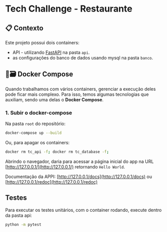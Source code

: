 # Tech Challenge - Restaurante

<!-- ## Index

- [Contexto](https://github.com/GuillaumeFalourd/docker-mysql-python/blob/main/README.md#-contexto)
- [Docker com Banco de dados Mysql](https://github.com/GuillaumeFalourd/docker-mysql-python/blob/main/README.md#-docker-com-banco-de-dados-mysql)
- [Docker com Backend Python](https://github.com/GuillaumeFalourd/docker-mysql-python/blob/main/README.md#-docker-com-backend-python)
- [Docker Compose](https://github.com/GuillaumeFalourd/docker-mysql-python/blob/main/README.md#-docker-compose)
- [Desafio](https://github.com/GuillaumeFalourd/docker-mysql-python/blob/main/README.md#-desafio)
- [Referências](https://github.com/GuillaumeFalourd/docker-mysql-python/blob/main/README.md#-refer%C3%AAncias) -->


## 📋 Contexto

Este projeto possui dois containers:
- API - utilizando [FastAPI](https://fastapi.tiangolo.com/) na pasta `api`.
- as configurações do banco de dados usando mysql na pasta `banco`.


<!-- ## 🗃 Docker com Banco de dados Mysql

### 1.1 Construir a imagem

Na pasta `mysql` do repositório, existe um arquivo [Dockerfile](https://github.com/GuillaumeFalourd/docker-mysql-python/blob/main/mysql/Dockerfile) a partir do qual podemos contruir uma imagem do nosso `database`:

```bash
docker build -t company-database .
```

Conferir que a imagem foi gerada:

```
docker images
REPOSITORY              TAG       IMAGE ID       CREATED          SIZE
company-database        latest    89b38d78dc16   20 seconds ago   431MB
```

### 1.2 Rodando o Container

```bash
docker run -d -p 3306:3306 --name company-database -e MYSQL_ROOT_PASSWORD=RootPassword company-database
```

Será possível consultar que o container está `up` usando o comando `docker ps`.

### 1.3 Acesso ao Banco

```bash
docker exec -it company-database bash

mysql -uroot -p
Enter password: (RootPassword)
```

_Nota: Você pode rodar o comando `exit` em qualquer momento para sair do mysql ou do container do Docker._

#### 1.3.1 Acessar database

```bash
mysql> show databases;

+--------------------+
| Database           |
+--------------------+
| information_schema |
| Company            |
| mysql              |
| performance_schema |
| sys                |
+--------------------+
5 rows in set (0.00 sec)
```

#### 1.3.2 Acessar database company

```
mysql> use Company;

Reading table information for completion of table and column names
You can turn off this feature to get a quicker startup with -A
Database changed
```

#### 1.3.3 Mostrar Tabelas

```
mysql> show tables;

+-------------------+
| Tables_in_company |
+-------------------+
| employees         |
+-------------------+
1 row in set (0.00 sec)
```

#### 1.3.4 Mostrar colunas tabela employees

```
mysql> show columns from employees;

+------------+-------------+------+-----+---------+-------+
| Field      | Type        | Null | Key | Default | Extra |
+------------+-------------+------+-----+---------+-------+
| first_name | varchar(25) | YES  |     | NULL    |       |
| last_name  | varchar(25) | YES  |     | NULL    |       |
| department | varchar(15) | YES  |     | NULL    |       |
| email      | varchar(50) | YES  |     | NULL    |       |
+------------+-------------+------+-----+---------+-------+
4 rows in set (0.00 sec)
```

#### 1.3.5 Mostrar conteúdo tabela employees

```
mysql> select * from employees;
+------------+-----------+------------+-----------------------+
| first_name | last_name | department | email                 |
+------------+-----------+------------+-----------------------+
| John       | Doe       | IT         | johndoe@mail.com      |
| Bill       | Campbell  | HR         | billcampbell@mail.com |
+------------+-----------+------------+-----------------------+
2 rows in set (0.01 sec)
```

### 1.4 Desmontar o container

Após ter saido do container (usando o comando `exit`), ele continuará `Up` até você parar-lo.

Confere usando o comando `docker ps` que aparece ainda um container usando a imagem e o nome `company-database`.

Para parar-lo, use o comando `docker kill <CONTAINER_ID>` (após selecionar o CONTAINER ID que deseje parar).

Através do comando `docker ps -a` agora, é possível conferir que o estado do container é `Exited`.

Para remover-lo definitivamente dessa lista e conseguir subir um novo container usando o mesmo nome, basta executar `docker rm <CONTAINER_ID>`.

Após isso, até a lista retornada pelo comando `docker ps -a` estará vazia.


## 🐍 Docker com Backend Python

### 1.1 Construir a imagem

Na pasta `backend` do repositório, existe um arquivo [Dockerfile](https://github.com/GuillaumeFalourd/docker-mysql-python/blob/main/backend/Dockerfile) a partir do qual podemos contruir uma imagem do nosso `backend`:

```bash
docker build -t company-backend .
```

Conferir que a imagem foi gerada:

```
docker images
REPOSITORY              TAG       IMAGE ID       CREATED          SIZE
company-backend        latest    89b38d78dc16   20 seconds ago   431MB
```

### 1.2 Rodando o Container

```bash
docker run -d -p 80:80 --name company-backend company-backend
```

Abrindo o navegador, daria para acessar a página inicial do app na URL [http://0.0.0.0/](http://0.0.0.0/) retornando `Hello World`.

Já, a URL [http://0.0.0.0/employees](http://0.0.0.0/employees) não funcionaria, como o banco de dados não está configurado.

### 1.3 Acessar o app

```bash
docker exec -it company-backend bash
```

Uma vez no container, você pode listar e ver os arquivos que foram inclusos la.

_Nota: Você pode rodar o comando `exit` em qualquer momento para sair do container._

### 1.4 Desmontar o container

Da mesma forma que com o container do database, após ter saido do container de backend (usando o comando `exit`), ele continuará `Up` até você parar-lo.

Confere usando o comando `docker ps` que aparece ainda um container usando a imagem e o nome `company-backend`.

Para parar-lo, use o comando `docker kill <CONTAINER_ID>` (após selecionar o CONTAINER ID que deseje parar).

Através do comando `docker ps -a` agora, é possível conferir que o estado do container é `Exited`.

Para remover-lo definitivamente dessa lista e conseguir subir um novo container usando o mesmo nome, basta executar `docker rm <CONTAINER_ID>`.

Após isso, até a lista retornada pelo comando `docker ps -a` estará vazia. -->


## 🐍🗃 Docker Compose

Quando trabalhamos com vários containers, gerenciar a execução deles pode ficar mais complexo. 
Para isso, temos algumas tecnologias que auxiliam, sendo uma delas o **Docker Compose**. 

### 1. Subir o docker-compose

Na pasta `root` do repositório:

```bash
docker-compose up --build
```

Ou, para apagar os containers:
```bash
docker rm tc_api -f; docker rm tc_database -f; 
```

Abrindo o navegador, daria para acessar a página inicial do app na URL [http://127.0.0.1/](http://127.0.0.1/) retornando `Hello World`.

Documentação da APPI: [http://127.0.0.1/docs](http://127.0.0.1/docs) ou [http://127.0.0.1/redoc](http://127.0.0.1/redoc)

## Testes

Para executar os testes unitários, com o container rodando, execute dentro da pasta api:
```bash
python -m pytest
```
